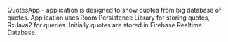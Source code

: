 QuotesApp - application is designed to show quotes from big database of quotes.
Application uses Room Persistence Library for storing quotes, RxJava2 for queries.
Initially quotes are stored in Firebase Realtime Database.
